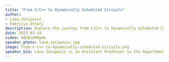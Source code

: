 ```yaml
---
title: "From C/C++ to Dynamically Scheduled Circuits"
author:
- Lana Josipović
- Fabrizio Ottati
description: Explore the journey from C/C++ to Dynamically Scheduled Circuits with Lana Josipović, an expert in high-level synthesis and reconfigurable computing. Join her recorded workshop session on innovative hardware design techniques.
date: 2023-07-19
video: mQU8iU0HyHw
speaker_photo: lana-josipovic.jpg
image: from-c-c++-to-dynamically-scheduled-circuits.png
speaker_bio: Lana Josipović is an Assistant Professor in the Department of Information Technology and Electrical Engineering at ETH Zurich. Prior to joining ETH Zurich in January 2022, she received a Ph.D. degree in Computer Science from EPFL, Switzerland. Her research interests include reconfigurable computing and electronic design automation, with an emphasis on high-level synthesis techniques to generate hardware designs from high-level programming languages. She developed Dynamatic, an open-source high-level synthesis tool that produces dynamically scheduled circuits from C/C++ code. She is a recipient of the EDAA Outstanding Dissertation Award, Google Ph.D. Fellowship in Systems and Networking, Google Women Techmakers Scholarship, and Best Paper Award at FPGA'20.
---
```



